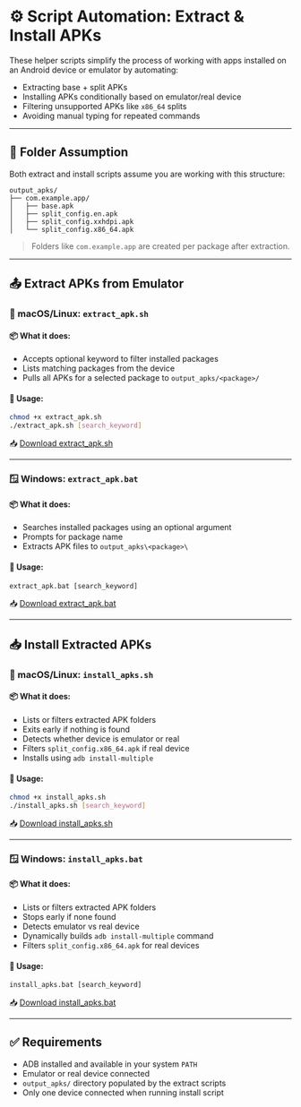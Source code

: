 <!-- Guide for using helper scripts to automate APK extraction and installation -->

# ⚙️ Script Automation: Extract & Install APKs

These helper scripts simplify the process of working with apps installed on an Android device or emulator by automating:

- Extracting base + split APKs
- Installing APKs conditionally based on emulator/real device
- Filtering unsupported APKs like `x86_64` splits
- Avoiding manual typing for repeated commands

---

## 📁 Folder Assumption

Both extract and install scripts assume you are working with this structure:

```
output_apks/
├── com.example.app/
│   ├── base.apk
│   ├── split_config.en.apk
│   ├── split_config.xxhdpi.apk
│   └── split_config.x86_64.apk
```

> Folders like `com.example.app` are created per package after extraction.

---

## 📤 Extract APKs from Emulator

### 🐧 macOS/Linux: `extract_apk.sh`

#### 📦 What it does:
- Accepts optional keyword to filter installed packages
- Lists matching packages from the device
- Pulls all APKs for a selected package to `output_apks/<package>/`

#### 🔧 Usage:

```bash
chmod +x extract_apk.sh
./extract_apk.sh [search_keyword]
```

📥 [Download extract_apk.sh](https://raw.githubusercontent.com/alexsaelao/technical-knowledge-base/main/apk-handling/scripts/extract_apk.sh)

---

### 🪟 Windows: `extract_apk.bat`

#### 📦 What it does:
- Searches installed packages using an optional argument
- Prompts for package name
- Extracts APK files to `output_apks\<package>\`

#### 🔧 Usage:

```bat
extract_apk.bat [search_keyword]
```

📥 [Download extract_apk.bat](https://raw.githubusercontent.com/alexsaelao/technical-knowledge-base/main/apk-handling/scripts/extract_apk.bat)

---

## 📥 Install Extracted APKs

### 🐧 macOS/Linux: `install_apks.sh`

#### 📦 What it does:
- Lists or filters extracted APK folders
- Exits early if nothing is found
- Detects whether device is emulator or real
- Filters `split_config.x86_64.apk` if real device
- Installs using `adb install-multiple`

#### 🔧 Usage:

```bash
chmod +x install_apks.sh
./install_apks.sh [search_keyword]
```

📥 [Download install_apks.sh](https://raw.githubusercontent.com/alexsaelao/technical-knowledge-base/main/apk-handling/scripts/install_apks.sh)

---

### 🪟 Windows: `install_apks.bat`

#### 📦 What it does:
- Lists or filters extracted APK folders
- Stops early if none found
- Detects emulator vs real device
- Dynamically builds `adb install-multiple` command
- Filters `split_config.x86_64.apk` for real devices

#### 🔧 Usage:

```bat
install_apks.bat [search_keyword]
```

📥 [Download install_apks.bat](https://raw.githubusercontent.com/alexsaelao/technical-knowledge-base/main/apk-handling/scripts/install_apks.bat)

---

## ✅ Requirements

- ADB installed and available in your system `PATH`
- Emulator or real device connected
- `output_apks/` directory populated by the extract scripts
- Only one device connected when running install script

